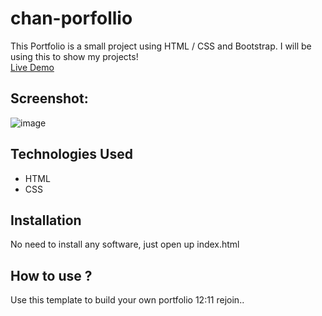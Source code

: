 # chan-porfollio
This Portfolio is a small project using HTML / CSS and Bootstrap. I will be using this to show my projects! <br>
[Live Demo](https://chan-porfollio-1.chanhein1.repl.co)<br>

## Screenshot:
![image](https://user-images.githubusercontent.com/112149789/196882175-b4f51f84-1d98-4189-b507-a5ba1706f33b.png)





## Technologies Used
* HTML
* CSS
## Installation
No need to install any software, just open up index.html
## How to use ?
Use this template to build your own portfolio
12:11
rejoin..








